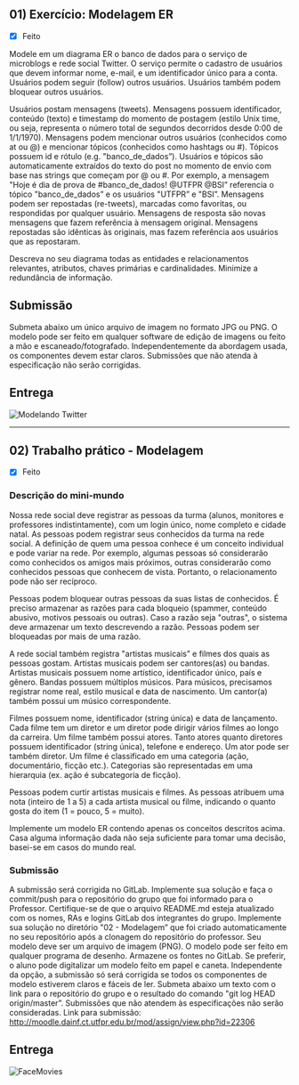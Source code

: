 ## 01) Exercício: Modelagem ER
  - [x] Feito
  
Modele em um diagrama ER o banco de dados para o serviço de microblogs e rede social Twitter. O serviço permite o cadastro de usuários que devem informar nome, e-mail, e um identificador único para a conta. Usuários podem seguir (follow) outros usuários. Usuários também podem bloquear outros usuários.

Usuários postam mensagens (tweets). Mensagens possuem identificador, conteúdo (texto) e timestamp do momento de postagem (estilo Unix time, ou seja, representa o número total de segundos decorridos desde 0:00 de 1/1/1970). Mensagens podem mencionar outros usuários (conhecidos como at ou @) e mencionar tópicos (conhecidos como hashtags ou #). Tópicos possuem id e rótulo (e.g. "banco_de_dados”). Usuários e tópicos são automaticamente extraídos do texto do post no momento de envio com base nas strings que começam por @ ou #. Por exemplo, a mensagem "Hoje é dia de prova de #banco_de_dados! @UTFPR @BSI” referencia o tópico "banco_de_dados” e os usuários "UTFPR” e "BSI”. Mensagens podem ser repostadas (re-tweets), marcadas como favoritas, ou respondidas por qualquer usuário. Mensagens de resposta são novas mensagens que fazem referência à mensagem original. Mensagens repostadas são idênticas às originais, mas fazem referência aos usuários que as repostaram.

Descreva no seu diagrama todas as entidades e relacionamentos relevantes, atributos, chaves primárias e cardinalidades. Minimize a redundância de informação.

## Submissão
Submeta abaixo um único arquivo de imagem no formato JPG ou PNG. O modelo pode ser feito em qualquer software de edição de imagens ou feito a mão e escaneado/fotografado. Independentemente da abordagem usada, os componentes devem estar claros. Submissões que não atenda à especificação não serão corrigidas.

## Entrega
![Modelando Twitter](ModellingTwitter.png)

<hr>

## 02) Trabalho prático - Modelagem
- [x] Feito
### Descrição do mini-mundo
Nossa rede social deve registrar as pessoas da turma (alunos, monitores e professores indistintamente), com um login único, nome completo e cidade natal. As pessoas podem registrar seus conhecidos da turma na rede social. A definição de quem uma pessoa conhece é um conceito individual e pode variar na rede. Por exemplo, algumas pessoas só considerarão como conhecidos os amigos mais próximos, outras considerarão como conhecidos pessoas que conhecem de vista. Portanto, o relacionamento pode não ser recíproco.

Pessoas podem bloquear outras pessoas da suas listas de conhecidos. É preciso armazenar as razões para cada bloqueio (spammer, conteúdo abusivo, motivos pessoais ou outras). Caso a razão seja "outras", o sistema deve armazenar um texto descrevendo a razão. Pessoas podem ser bloqueadas por mais de uma razão.

A rede social também registra "artistas musicais” e filmes dos quais as pessoas gostam. Artistas musicais podem ser cantores(as) ou bandas. Artistas musicais possuem nome artístico, identificador único, país e gênero. Bandas possuem múltiplos músicos. Para músicos, precisamos registrar nome real, estilo musical e data de nascimento. Um cantor(a) também possui um músico correspondente.

Filmes possuem nome, identificador (string única) e data de lançamento. Cada filme tem um diretor e um diretor pode dirigir vários filmes ao longo da carreira. Um filme também possui atores. Tanto atores quanto diretores possuem identificador (string única), telefone e endereço. Um ator pode ser também diretor. Um filme é classificado em uma categoria (ação, documentário, ficção etc.). Categorias são representadas em uma hierarquia (ex. ação é subcategoria de ficção).

Pessoas podem curtir artistas musicais e filmes. As pessoas atribuem uma nota (inteiro de 1 a 5) a cada artista musical ou filme, indicando o quanto gosta do item (1 = pouco, 5 = muito).

Implemente um modelo ER contendo apenas os conceitos descritos acima. Casa alguma informação dada não seja suficiente para tomar uma decisão, basei-se em casos do mundo real.

### Submissão
A submissão será corrigida no GitLab. Implemente sua solução e faça o commit/push para o repositório do grupo que foi informado para o Professor. Certifique-se de que o arquivo README.md esteja atualizado com os nomes, RAs e logins GitLab dos integrantes do grupo. Implemente sua solução no diretório "02 - Modelagem” que foi criado automaticamente no seu repositório após a clonagem do repositório do professor. Seu modelo deve ser um arquivo de imagem (PNG). O modelo pode ser feito em qualquer programa de desenho. Armazene os fontes no GitLab. Se preferir, o aluno pode digitalizar um modelo feito em papel e caneta. Independente da opção, a submissão só será corrigida se todos os componentes de modelo estiverem claros e fáceis de ler. Submeta abaixo um texto com o link para o repositório do grupo e o resultado do comando "git log HEAD origin/master”. Submissões que não atendem às especificações não serão consideradas.
Link para submissão: http://moodle.dainf.ct.utfpr.edu.br/mod/assign/view.php?id=22306

## Entrega
![FaceMovies](FaceMovies.png)
